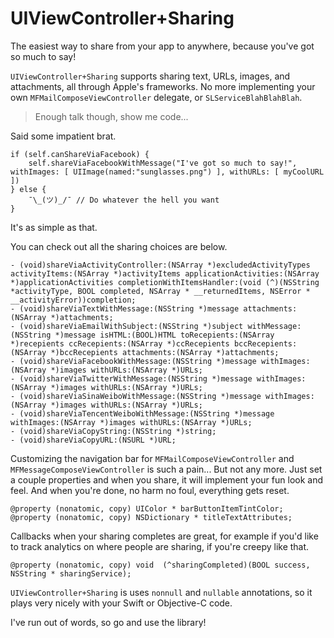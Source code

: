 UIViewController+Sharing
========================

The easiest way to share from your app to anywhere, because you've got so much to say!

`UIViewController+Sharing` supports sharing text, URLs, images, and attachments, all through Apple's frameworks. No more implementing your own `MFMailComposeViewController` delegate, or `SLServiceBlahBlahBlah`.

> Enough talk though, show me code...

Said some impatient brat.

    if (self.canShareViaFacebook) {
        self.shareViaFacebookWithMessage("I've got so much to say!", withImages: [ UIImage(named:"sunglasses.png") ], withURLs: [ myCoolURL ])
    } else {
        ¯\_(ツ)_/¯ // Do whatever the hell you want
    }

It's as simple as that.


You can check out all the sharing choices are below.

```
- (void)shareViaActivityController:(NSArray *)excludedActivityTypes activityItems:(NSArray *)activityItems applicationActivities:(NSArray *)applicationActivities completionWithItemsHandler:(void (^)(NSString *activityType, BOOL completed, NSArray * __returnedItems, NSError * __activityError))completion;
- (void)shareViaTextWithMessage:(NSString *)message attachments:(NSArray *)attachments;
- (void)shareViaEmailWithSubject:(NSString *)subject withMessage:(NSString *)message isHTML:(BOOL)HTML toRecepients:(NSArray *)recepients ccRecepients:(NSArray *)ccRecepients bccRecepients:(NSArray *)bccRecepients attachments:(NSArray *)attachments;
- (void)shareViaFacebookWithMessage:(NSString *)message withImages:(NSArray *)images withURLs:(NSArray *)URLs;
- (void)shareViaTwitterWithMessage:(NSString *)message withImages:(NSArray *)images withURLs:(NSArray *)URLs;
- (void)shareViaSinaWeiboWithMessage:(NSString *)message withImages:(NSArray *)images withURLs:(NSArray *)URLs;
- (void)shareViaTencentWeiboWithMessage:(NSString *)message withImages:(NSArray *)images withURLs:(NSArray *)URLs;
- (void)shareViaCopyString:(NSString *)string;
- (void)shareViaCopyURL:(NSURL *)URL;
```

Customizing the navigation bar for `MFMailComposeViewController` and `MFMessageComposeViewController` is such a pain... But not any more. Just set a couple properties and when you share, it will implement your fun look and feel. And when you're done, no harm no foul, everything gets reset.

```
@property (nonatomic, copy) UIColor * barButtonItemTintColor;
@property (nonatomic, copy) NSDictionary * titleTextAttributes;
```


Callbacks when your sharing completes are great, for example if you'd like to track analytics on where people are sharing, if you're creepy like that.

```
@property (nonatomic, copy) void  (^sharingCompleted)(BOOL success, NSString * sharingService);
```


`UIViewController+Sharing` is uses `nonnull` and `nullable` annotations, so it plays very nicely with your Swift or Objective-C code.


I've run out of words, so go and use the library!
